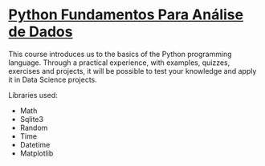# <a href = 'https://www.datascienceacademy.com.br/course/python-fundamentos'>Python Fundamentos Para Análise de Dados</a>

This course introduces us to the basics of the Python programming language. Through a practical experience, with examples, quizzes, exercises and projects, it will be possible to test your knowledge and apply it in Data Science projects.

Libraries used:
- Math
- Sqlite3
- Random
- Time
- Datetime
- Matplotlib
